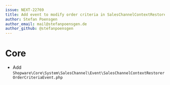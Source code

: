 ```yaml
---
issue: NEXT-22769
title: Add event to modify order criteria in SalesChannelContextRestorer
author: Stefan Poensgen
author_email: mail@stefanpoensgen.de
author_github: @stefanpoensgen
---
```


# Core
* Add `Shopware\Core\System\SalesChannel\Event\SalesChannelContextRestorerOrderCriteriaEvent.php`
